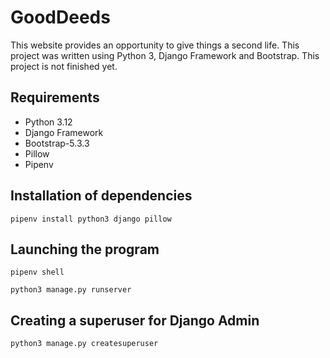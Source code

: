 # GoodDeeds
This website provides an opportunity to give things a second life. This project was written using Python 3, Django Framework and Bootstrap. 
This project is not finished yet.

## Requirements
- Python 3.12
- Django Framework
- Bootstrap-5.3.3
- Pillow
- Pipenv

## Installation of dependencies
```
pipenv install python3 django pillow
```

## Launching the program
```
pipenv shell
```
```
python3 manage.py runserver
```

## Creating a superuser for Django Admin
```
python3 manage.py createsuperuser
```
